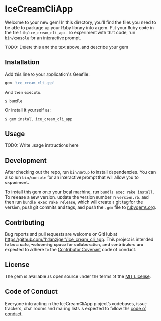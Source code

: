 # IceCreamCliApp

Welcome to your new gem! In this directory, you'll find the files you need to be able to package up your Ruby library into a gem. Put your Ruby code in the file `lib/ice_cream_cli_app`. To experiment with that code, run `bin/console` for an interactive prompt.

TODO: Delete this and the text above, and describe your gem

## Installation

Add this line to your application's Gemfile:

```ruby
gem 'ice_cream_cli_app'
```

And then execute:

    $ bundle

Or install it yourself as:

    $ gem install ice_cream_cli_app

## Usage

TODO: Write usage instructions here

## Development

After checking out the repo, run `bin/setup` to install dependencies. You can also run `bin/console` for an interactive prompt that will allow you to experiment.

To install this gem onto your local machine, run `bundle exec rake install`. To release a new version, update the version number in `version.rb`, and then run `bundle exec rake release`, which will create a git tag for the version, push git commits and tags, and push the `.gem` file to [rubygems.org](https://rubygems.org).

## Contributing

Bug reports and pull requests are welcome on GitHub at https://github.com/'hdanziger'/ice_cream_cli_app. This project is intended to be a safe, welcoming space for collaboration, and contributors are expected to adhere to the [Contributor Covenant](http://contributor-covenant.org) code of conduct.

## License

The gem is available as open source under the terms of the [MIT License](http://opensource.org/licenses/MIT).

## Code of Conduct

Everyone interacting in the IceCreamCliApp project’s codebases, issue trackers, chat rooms and mailing lists is expected to follow the [code of conduct](https://github.com/'hdanziger'/ice_cream_cli_app/blob/master/CODE_OF_CONDUCT.md).
